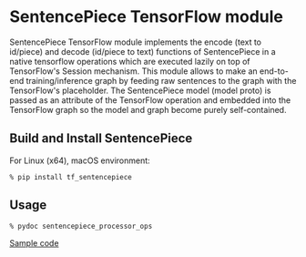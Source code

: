 # SentencePiece TensorFlow module

SentencePiece TensorFlow module implements the encode (text to id/piece) and decode (id/piece to text) functions
of SentencePiece in a native tensorflow operations which are executed lazily on top of TensorFlow's Session mechanism.
This module allows to make an end-to-end training/inference graph by feeding raw sentences to the graph with the
TensorFlow's placeholder. The SentencePiece model (model proto) is passed as an attribute of the TensorFlow operation
and embedded into the TensorFlow graph so the model and graph become purely self-contained.

## Build and Install SentencePiece
For Linux (x64), macOS environment:

```
% pip install tf_sentencepiece
```

## Usage

```
% pydoc sentencepiece_processor_ops
```

[Sample code](https://colab.research.google.com/drive/1rQ0tgXmHv02sMO6VdTO0yYaTvc1Yv1yP?authuser=2#scrollTo=i_44FzFC0qwe)
